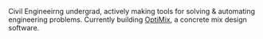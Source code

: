 Civil Engineeirng undergrad, actively making tools for solving & automating engineering problems. Currently building [OptiMix](https://github.com/kolahimself/OptiMix), a concrete mix design software.
